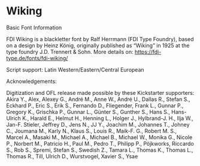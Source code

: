 # Wiking

Basic Font Information

FDI Wiking is a blackletter font by Ralf Herrmann (FDI Type Foundry), based on a design by Heinz König, originally published as “Wiking” in 1925 at the type foundry J.D. Trennert & Sohn. More details on: https://fdi-type.de/fonts/fdi-wiking/

Script support: Latin Western/Eastern/Central European

Acknowledgements:

Digitization and OFL release made possible by these Kickstarter supporters: Akira Y., Alex, Alexey G., André M., Anne W., André U., Dallas R., Stefan S., Eckhard P., Eric S., Erik S.,  Fernando D., Fliegender, Frank L., Gunnar P., Gregory K., Grischka P., Gunnar L., Günter S., Gunther S., Hans S., Hans-Ulrich K., Harald E., Helmut H., Henning L., Holger J., Hylbrand-J. H., Ilja W., Jan-F. Stieler, Jeffrey D., Jens N., JJ Y., Joachim M., Johannes T., Johney C., Joumana M., Karly N., Klaus S., Louis R., Maik-F. G., Robert M. S., Marcel A., Masaki M., Michael A., Michael B., Michael W., Monika G., Nicole P., Norbert M., Patricio H., Paul M., Pedro T., Philipp P., Pöjkworks, Riccardo S., Rob S., Spremi, Stefan S., Swedish Z., Tamara L., Thomas K., Thomas L., Thomas R., Till, Ulrich D., Wurstvogel, Xavier S., Ysae

